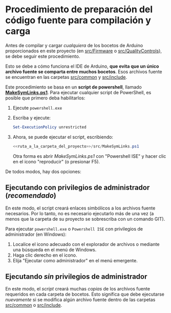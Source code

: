 # Procedimiento de preparación del código fuente para compilación y carga

Antes de compilar y cargar *cualquiera* de los bocetos de Arduino proporcionados en este proyecto (en [src/Firmware](../../src/Firmware/) o [src/QualityControls](../../src/QualityControls/)), se debe seguir este procedimiento.

Esto se debe a cómo funciona el IDE de Arduino, **que evita que un único archivo fuente se comparta entre muchos bocetos**. Esos archivos fuente se encuentran en las carpetas [src/common](../../src/common/) y [src/include](../../src/include/).

Este procedimiento se basa en un **script de powershell**, llamado [**MakeSymLinks.ps1**](../../src/MakeSymLinks.ps1). Para ejecutar cualquier script de PowerShell, es posible que primero deba habilitarlos:

1. Ejecute `powershell.exe`

2. Escriba y ejecute:

   ```powershell
   Set-ExecutionPolicy unrestricted
   ```

3. Ahora, se puede ejecutar el script, escribiendo:

   ```powershell
   <<ruta_a_la_carpeta_del_proyecto>>/src/MakeSymLinks.ps1
   ```

   Otra forma es abrir *MakeSymLinks.ps1* con "Powershell ISE" y hacer clic en el icono "reproducir" (o presionar F5).

De todos modos, hay dos opciones:

## Ejecutando con privilegios de administrador (*recomendado*)

En este modo, el script creará enlaces simbólicos a los archivos fuente necesarios. Por lo tanto, no es necesario ejecutarlo más de una vez (a menos que la carpeta de su proyecto se sobrescriba con un comando GIT).

Para ejecutar `powershell.exe` o `Powershell ISE` con privilegios de administrador (en Windows):

1. Localice el icono adecuado con el explorador de archivos o mediante una búsqueda en el menú de Windows.
2. Haga clic derecho en el icono.
3. Elija "Ejecutar como administrador" en el menú emergente.

## Ejecutando *sin* privilegios de administrador

En este modo, el *script* creará muchas *copias* de los archivos fuente requeridos en cada carpeta de bocetos. Esto significa que debe ejecutarse *nuevamente* si se modifica algún archivo fuente dentro de las carpetas [src/common](../../src/common/) o [src/include](../../src/include/).
